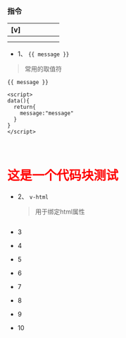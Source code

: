 ### 指令 

| [v]  |      |      |      |      |      |
| ---- | ---- | ---- | ---- | ---- | ---- |
|      |      |      |      |      |      |
|      |      |      |      |      |      |



* 1、 `{{ message }}`

> 常用的取值符

``` vue
{{ message }}

<script>
data(){
  return{
    message:"message"
  }
}
</script>
```

​	<h1 style="color:red">这是一个代码块测试</h1>

* 2、 `v-html`

  > 用于绑定html属性

  ```vue
  
  ```

  

* 3

* 4

* 5

* 6

* 7

* 8

* 9

* 10

